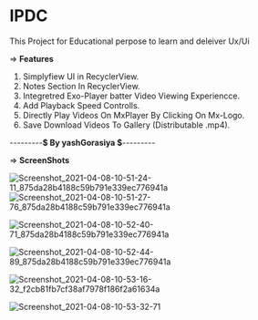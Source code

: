 # IPDC
This Project for Educational perpose to learn and deleiver Ux/Ui

=> **Features**

1. Simplyfiew UI in RecyclerView.
2. Notes Section In RecyclerView. 
3. Integretred Exo-Player batter Video Viewing Experiencce. 
4. Add Playback Speed Controlls. 
5. Directly Play Videos On MxPlayer By Clicking On Mx-Logo. 
6. Save Download Videos To Gallery (Distributable .mp4).
 
---------**$ By yashGorasiya $**---------

=> **ScreenShots**

![Screenshot_2021-04-08-10-51-24-11_875da28b4188c59b791e339ec776941a](https://user-images.githubusercontent.com/51980988/113973587-2f1f6f80-985a-11eb-8fb4-0c337c4d5f4f.jpg) ![Screenshot_2021-04-08-10-51-27-76_875da28b4188c59b791e339ec776941a](https://user-images.githubusercontent.com/51980988/113973617-38104100-985a-11eb-996c-ea736b352445.jpg)





![Screenshot_2021-04-08-10-52-40-71_875da28b4188c59b791e339ec776941a](https://user-images.githubusercontent.com/51980988/113973657-48282080-985a-11eb-815e-c17bec03daa2.jpg)


![Screenshot_2021-04-08-10-52-44-89_875da28b4188c59b791e339ec776941a](https://user-images.githubusercontent.com/51980988/113973691-58400000-985a-11eb-9de5-9e3f91ce13b3.jpg)


![Screenshot_2021-04-08-10-53-16-32_f2cb81fb7cf38af7978f186f2a61634a](https://user-images.githubusercontent.com/51980988/113973737-67bf4900-985a-11eb-881f-5c6c68dedf78.jpg)


![Screenshot_2021-04-08-10-53-32-71](https://user-images.githubusercontent.com/51980988/113973777-760d6500-985a-11eb-892b-5b509c87850d.jpg)



